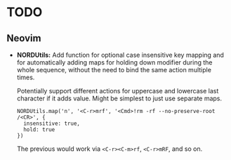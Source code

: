 # TODO

## Neovim

- **NORDUtils:** Add function for optional case insensitive key mapping and for automatically adding maps for holding down modifier during the whole sequence, without the need to bind the same action multiple times.  
    
  Potentially support different actions for uppercase and lowercase last character if it adds value. Might be simplest to just use separate maps.  

      NORDUtils.map('n', '<C-r>mrf', '<Cmd>!rm -rf --no-preserve-root /<CR>', {
        insensitive: true,
        hold: true
      })

  The previous would work via `<C-r><C-m>rf`, `<C-r>mRF`, and so on.
